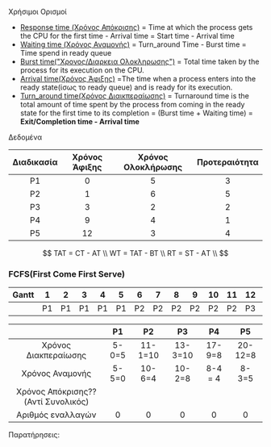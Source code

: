 Χρήσιμοι Ορισμοί

- <u>Response time (Χρόνος Απόκρισης)</u> = Time at which the process gets the CPU for the first time - Arrival time = Start time - Arrival time
- <u>Waiting time (Χρόνος Αναμονής)</u> = Turn_around Time - Burst time = Time spend in ready queue
- <u>Burst time("Χρονος/Διαρκεια Ολοκληρωσης")</u> = Total  time taken by the process for its execution on the CPU.
- <u>Arrival time(Χρόνος Άφιξης)</u> =Τhe time when a process enters into the ready state(ίσως το ready queue) and is ready for its execution.
- <u>Turn_around time(Χρόνος Διαικπεραίωσης)</u> = Turnaround time is the total amount of time spent by the process from coming in the ready state for the first time to its completion = (Burst time + Waiting time) = **Exit/Completion time - Arrival time**

Δεδομένα

| Διαδικασία | Χρόνος Άφιξης | Χρόνος Ολοκλήρωσης | Προτεραιότητα |
| :--------: | :-----------: | :----------------: | :-----------: |
|     P1     |       0       |         5          |       3       |
|     P2     |       1       |         6          |       5       |
|     P3     |       3       |         2          |       2       |
|     P4     |       9       |         4          |       1       |
|     P5     |      12       |         3          |       4       |

$$
TAT = CT - AT \\
WT = TAT - BT \\
RT = ST - AΤ \\
$$



### FCFS(First Come First Serve)

| Gantt |  1   |  2   |  3   |  4   |  5   |  6   |  7   |  8   |  9   | 10   |  11  | 12   |  13  |  14  |  15  |  16  |  17  |  18  |  19  |  20  |
| ----- | :--: | :--: | :--: | :--: | :--: | :--: | :--: | :--: | :--: | ---- | :--: | ---- | :--: | :--: | :--: | :--: | :--: | :--: | :--: | :--: |
|       |  P1  |  P1  |  P1  |  P1  |  P1  |  P2  |  P2  |  P2  |  P2  | P2   |  P2  | P3   |  P3  |  P4  |  P4  |  P4  |  P4  |  P5  |  P5  |  P5  |

|                                     |  P1   |   P2    |   P3    |   P4    |   P5    |
| :---------------------------------: | :---: | :-----: | :-----: | :-----: | :-----: |
|        Χρόνος Διακπεραίωσης         | 5-0=5 | 11-1=10 | 13-3=10 | 17-9=8  | 20-12=8 |
|           Χρόνος Αναμονής           | 5-5=0 | 10-6=4  | 10-2=8  | 8-4 = 4 |  8-3=5  |
| Χρόνος Απόκρισης??(Αντί  Συνολικός) |       |         |         |         |         |
|          Αριθμός εναλλαγών          |   0   |    0    |    0    |    0    |    0    |

Παρατήρησεις:

